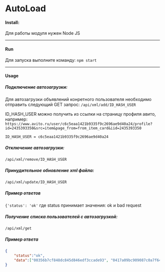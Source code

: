 # AutoLoad
#### Install:

Для работы модуля нужен Node JS

------------



#### Run
Для запуска выполните команду:
`npm start`

------------



#### Usage


##### Подключение автозагрузки:

Для автозагрузки объявлений конретного пользователя необходимо отправить следующий GET запрос:
`/api/xml/add/ID_HASH_USER`

ID_HASH_USER можно получить из ссылки на страницу профиля авито, например:
`https://www.avito.ru/user/c6c5eaa1421b9335f9c2696ae9d40a24/profile?id=2435393350&src=item&page_from=from_item_card&iid=2435393350`

`ID_HASH_USER = c6c5eaa1421b9335f9c2696ae9d40a24`


##### Отключение автозагрузки:

`/api/xml/remove/ID_HASH_USER`


##### Принудительное обновление xml файла:

`/api/xml/update/ID_HASH_USER`

##### Пример ответов

`{'status': 'ok'`
где status принимает значения: ok и bad request

##### Получение списка пользователей с автозагрузкой:

`/api/xml/get`

##### Пример ответа

```json
{
	"status":"ok",
	"data":["00356b7cf848dc845d846edf3ccade93", "0417a09bc909087c0a7f649a40ddddb1"]
}
```


